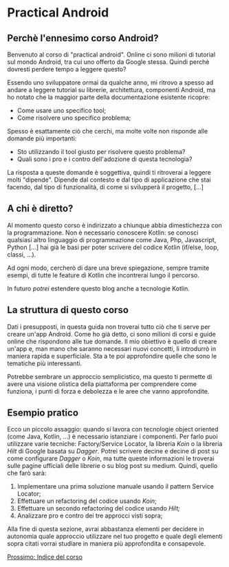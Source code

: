 # Practical Android

## Perchè l'ennesimo corso Android?
Benvenuto al corso di "practical android". Online ci sono milioni di tutorial sul mondo Android, tra cui uno offerto da 
Google stessa. Quindi perchè dovresti perdere tempo a leggere questo?

Essendo uno sviluppatore ormai da qualche anno, mi ritrovo a spesso ad andare a leggere tutorial su librerie, 
architettura, componenti Android, ma ho notato che la maggior parte della documentazione esistente ricopre:
- Come usare uno specifico tool;
- Come risolvere uno specifico problema;

Spesso è esattamente ciò che cerchi, ma molte volte non risponde alle domande più importanti:
- Sto utilizzando il tool giusto per risolvere questo problema?
- Quali sono i pro e i contro dell'adozione di questa tecnologia?

La risposta a queste domande è soggettiva, quindi ti ritroverai a leggere molti "dipende". Dipende dal contesto e dal 
tipo di applicazione che stai facendo, dal tipo di funzionalità, di come si svilupperà il progetto, \[...\]

## A chi è diretto?

Al momento questo corso è indirizzato a chiunque abbia dimestichezza con la programmazione. Non è necessario conoscere 
Kotlin: se conosci qualsiasi altro linguaggio di programmazione come Java, Php, Javascript, Python \[...\] hai già le 
basi per poter scrivere del codice Kotlin (if/else, loop, classi, ...).

Ad ogni modo, cercherò di dare una breve spiegazione, sempre tramite esempi, di tutte le feature di Kotlin che 
incontrerai lungo il percorso.

In futuro *potrei* estendere questo blog anche a tecnologie Kotlin.

## La struttura di questo corso

Dati i presupposti, in questa guida non troverai tutto ciò che ti serve per creare un'app Android. Come ho già detto, ci 
sono milioni di corsi e guide online che rispondono alle tue domande. Il mio obiettivo è quello di creare un'app e, man 
mano che saranno necessari nuovi concetti, li introdurrò in maniera rapida e superficiale. Sta a te poi approfondire 
quelle che sono le tematiche più interessanti.

Potrebbe sembrare un approccio semplicistico, ma questo ti permette di avere una visione olistica della piattaforma per 
comprendere come funziona, i punti di forza e debolezza e le aree che vanno approfondite.

## Esempio pratico
Ecco un piccolo assaggio: quando si lavora con tecnologie object oriented (come Java, Kotlin, ...) è necessario 
istanziare i componenti. 
Per farlo puoi utilizzare varie tecniche: Factory/Service Locator, la libreria _Koin_ o la libreria _Hilt_ 
di Google basata su <em>Dagger</em>. Potrei scrivere decine e decine di post su come configurare _Dagger_ o _Koin_, ma 
tutte queste informazioni le troverai sulle pagine ufficiali delle librerie o su blog post su medium. 
Quindi, quello che farò sarà:
1. Implementare una prima soluzione manuale usando il pattern Service Locator;
2. Effettuare un refactoring del codice usando _Koin_;
3. Effettuare un secondo refactoring del codice usando _Hilt;_
4. Analizzare pro e contro dei tre approcci visti sopra;

Alla fine di questa sezione, avrai abbastanza elementi per decidere in autonomia quale approccio utilizzare nel tuo 
progetto e quale degli elementi sopra citati vorrai studiare in maniera più approfondita e consapevole.

[Prossimo: Indice del corso](index_of_content.md)